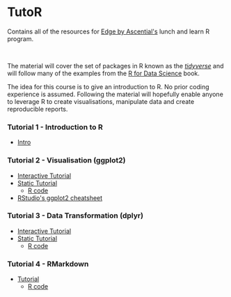 # TutoR

Contains all of the resources for [Edge by Ascential's](https://www.ascentialedge.com/) lunch and learn R program.

<br>

The material will cover the set of packages in R known as the [*tidyverse*](https://www.tidyverse.org/) and will follow many of the examples from the [R for Data Science](http://r4ds.had.co.nz/index.html) book.

The idea for this course is to give an introduction to R. No prior coding experience is assumed. Following the material will hopefully enable anyone to leverage R to create visualisations, manipulate data and create reproducible reports.

### Tutorial 1 - Introduction to R

- [Intro](/Tutorial_01_intro/Tutorial_01.md)


### Tutorial 2 - Visualisation (ggplot2)

- <a href="https://aboland.shinyapps.io/Tutorial_02_interactive/" rel="noopener noreferrer" target="_blank">Interactive Tutorial</a>
- [Static Tutorial](Tutorial_02_Visualisation)
    - <a href="https://raw.githubusercontent.com/aboland/TutoR/master/Tutorial_02_Visualisation/Tutorial_02.Rmd" download>R code</a>  
- <a href="https://www.rstudio.com/wp-content/uploads/2015/03/ggplot2-cheatsheet.pdf" rel="noopener noreferrer" target="_blank">RStudio's ggplot2 cheatsheet</a>


### Tutorial 3 - Data Transformation (dplyr)

- <a href="https://aboland.shinyapps.io/Tutorial_03_interactive/" rel="noopener noreferrer" target="_blank">Interactive Tutorial</a>
- [Static Tutorial](Tutorial_03_Transformation)
    - <a href="https://raw.githubusercontent.com/aboland/TutoR/master/Tutorial_03_Transformation/Tutorial_03.Rmd" download>R code</a>
    
### Tutorial 4 - RMarkdown

- [Tutorial](Tutorial_04_Rmarkdown/Intro_to_Rmarkdown.md)
    - <a href="https://raw.githubusercontent.com/aboland/TutoR/master/Tutorial_04_Rmarkdown/Intro_to_Rmarkdown.Rmd" download>R code</a>
